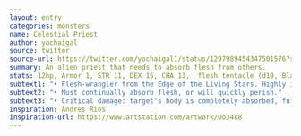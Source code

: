 ```yaml
---
layout: entry
categories: monsters
name: Celestial Priest
author: yochaigal
source: twitter
source-url: https://twitter.com/yochaigal1/status/1297989454347501576?s=20
summary: An alien priest that needs to absorb flesh from others.
stats: 12hp, Armor 1, STR 11, DEX 15, CHA 13,  flesh tentacle (d10, Blast)
subtext1: "• Flesh-wrangler from the Edge of the Living Stars. Highly intelligent."
subtext2: "• Must continually absorb flesh, or will quickly perish."
subtext3: "• Critical damage: target's body is completely absorbed, fully healing STR."
inspiration: Andres Rios
inspiration-url: https://www.artstation.com/artwork/Oo34k8
---
```

